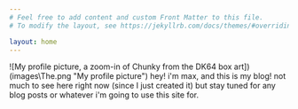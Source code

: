 ```yaml
---
# Feel free to add content and custom Front Matter to this file.
# To modify the layout, see https://jekyllrb.com/docs/themes/#overriding-theme-defaults

layout: home
---
```

![My profile picture, a zoom-in of Chunky from the DK64 box art])(images\The.png "My profile picture")
hey! i'm max, and this is my blog! not much to see here right now (since I just created it) but stay tuned for any blog posts or whatever i'm going to use this site for.